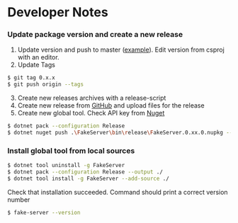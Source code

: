 # Developer Notes

### Update package version and create a new release

1. Update version and push to master ([example](https://github.com/ttu/dotnet-fake-json-server/commit/655ae88bb8e100a3eaf8157dfefa20a2539f435c)). Edit version from csproj with an editor.
2. Update Tags
```sh
$ git tag 0.x.x
$ git push origin --tags
```
3. Create new releases archives with a release-script
4. Create new release from [GitHub](https://github.com/ttu/dotnet-fake-json-server/tags) and upload files for the release 
6. Create new global tool. Check API key from [Nuget](https://www.nuget.org/account/apikeys)
```sh
$ dotnet pack --configuration Release
$ dotnet nuget push .\FakeServer\bin\release\FakeServer.0.xx.0.nupkg --source https://api.nuget.org/v3/index.json --api-key xxxxx
```

### Install global tool from local sources

```sh
$ dotnet tool uninstall -g FakeServer
$ dotnet pack --configuration Release --output ./
$ dotnet tool install -g FakeServer --add-source ./
```

Check that installation succeeded. Command should print a correct version number
```sh
$ fake-server --version
```